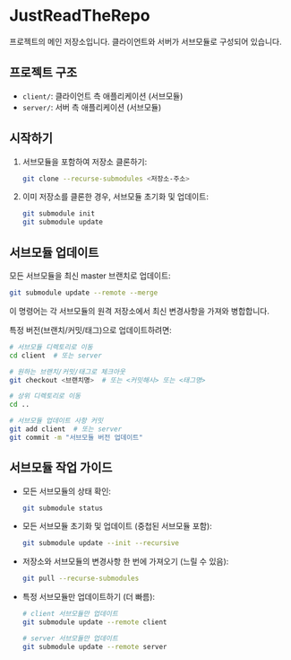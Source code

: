 # JustReadTheRepo

프로젝트의 메인 저장소입니다. 클라이언트와 서버가 서브모듈로 구성되어 있습니다.

## 프로젝트 구조

- `client/`: 클라이언트 측 애플리케이션 (서브모듈)
- `server/`: 서버 측 애플리케이션 (서브모듈)

## 시작하기

1. 서브모듈을 포함하여 저장소 클론하기:

   ```bash
   git clone --recurse-submodules <저장소-주소>
   ```

2. 이미 저장소를 클론한 경우, 서브모듈 초기화 및 업데이트:
   ```bash
   git submodule init
   git submodule update
   ```

## 서브모듈 업데이트

모든 서브모듈을 최신 master 브랜치로 업데이트:

```bash
git submodule update --remote --merge
```

이 명령어는 각 서브모듈의 원격 저장소에서 최신 변경사항을 가져와 병합합니다.

특정 버전(브랜치/커밋/태그)으로 업데이트하려면:

```bash
# 서브모듈 디렉토리로 이동
cd client  # 또는 server

# 원하는 브랜치/커밋/태그로 체크아웃
git checkout <브랜치명>  # 또는 <커밋해시> 또는 <태그명>

# 상위 디렉토리로 이동
cd ..

# 서브모듈 업데이트 사항 커밋
git add client  # 또는 server
git commit -m "서브모듈 버전 업데이트"
```

## 서브모듈 작업 가이드

- 모든 서브모듈의 상태 확인:

  ```bash
  git submodule status
  ```

- 모든 서브모듈 초기화 및 업데이트 (중첩된 서브모듈 포함):

  ```bash
  git submodule update --init --recursive
  ```

- 저장소와 서브모듈의 변경사항 한 번에 가져오기 (느릴 수 있음):
  ```bash
  git pull --recurse-submodules
  ```
- 특정 서브모듈만 업데이트하기 (더 빠름):

  ```bash
  # client 서브모듈만 업데이트
  git submodule update --remote client

  # server 서브모듈만 업데이트
  git submodule update --remote server
  ```
